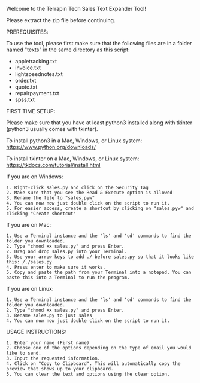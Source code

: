 Welcome to the Terrapin Tech Sales Text Expander Tool! 

Please extract the zip file before continuing.

PREREQUISITES:

To use the tool, please first make sure that the following files are in a folder 
named "texts" in the same directory as this script:

* appletracking.txt
* invoice.txt
* lightspeednotes.txt
* order.txt
* quote.txt
* repairpayment.txt
* spss.txt

FIRST TIME SETUP: 

Please make sure that you have at least python3 installed along with tkinter (python3 usually comes with tkinter). 

To install python3 in a Mac, Windows, or Linux system: https://www.python.org/downloads/

To install tkinter on a Mac, Windows, or Linux system: https://tkdocs.com/tutorial/install.html

If you are on Windows:

	1. Right-click sales.py and click on the Security Tag
	2. Make sure that you see the Read & Execute option is allowed
	3. Rename the file to "sales.pyw"
	4. You can now now just double click on the script to run it.
	5. For easier access, create a shortcut by clicking on "sales.pyw" and clicking "Create shortcut"

If you are on Mac:

	1. Use a Terminal instance and the 'ls' and 'cd' commands to find the folder you downloaded.
	2. Type "chmod +x sales.py" and press Enter.
	2. Drag and drop sales.py into your Terminal.
	3. Use your arrow keys to add ./ before sales.py so that it looks like this: /./sales.py
	4. Press enter to make sure it works.
	5. Copy and paste the path from your Terminal into a notepad. You can paste this into a Terminal to run the program.

If you are on Linux:
	
	1. Use a Terminal instance and the 'ls' and 'cd' commands to find the folder you downloaded.
	2. Type "chmod +x sales.py" and press Enter.
	3. Rename sales.py to just sales
	4. You can now now just double click on the script to run it.


USAGE INSTRUCTIONS:

	1. Enter your name (First name)
	2. Choose one of the options depending on the type of email you would like to send.
	3. Input the requested information.
	4. Click on "Copy to Clipboard". This will automatically copy the preview that shows up to your clipboard.
	5. You can clear the text and options using the clear option.